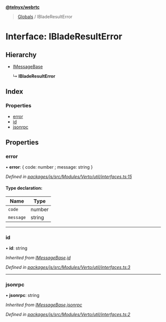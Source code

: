 **[@telnyx/webrtc](../README.md)**

> [Globals](../README.md) / IBladeResultError

# Interface: IBladeResultError

## Hierarchy

* [IMessageBase](imessagebase.md)

  ↳ **IBladeResultError**

## Index

### Properties

* [error](ibladeresulterror.md#error)
* [id](ibladeresulterror.md#id)
* [jsonrpc](ibladeresulterror.md#jsonrpc)

## Properties

### error

•  **error**: { code: number ; message: string  }

*Defined in [packages/js/src/Modules/Verto/util/interfaces.ts:15](https://github.com/team-telnyx/webrtc/blob/main/packages/js/src/Modules/Verto/util/interfaces.ts#L15)*

#### Type declaration:

Name | Type |
------ | ------ |
`code` | number |
`message` | string |

___

### id

•  **id**: string

*Inherited from [IMessageBase](imessagebase.md).[id](imessagebase.md#id)*

*Defined in [packages/js/src/Modules/Verto/util/interfaces.ts:3](https://github.com/team-telnyx/webrtc/blob/main/packages/js/src/Modules/Verto/util/interfaces.ts#L3)*

___

### jsonrpc

•  **jsonrpc**: string

*Inherited from [IMessageBase](imessagebase.md).[jsonrpc](imessagebase.md#jsonrpc)*

*Defined in [packages/js/src/Modules/Verto/util/interfaces.ts:2](https://github.com/team-telnyx/webrtc/blob/main/packages/js/src/Modules/Verto/util/interfaces.ts#L2)*
